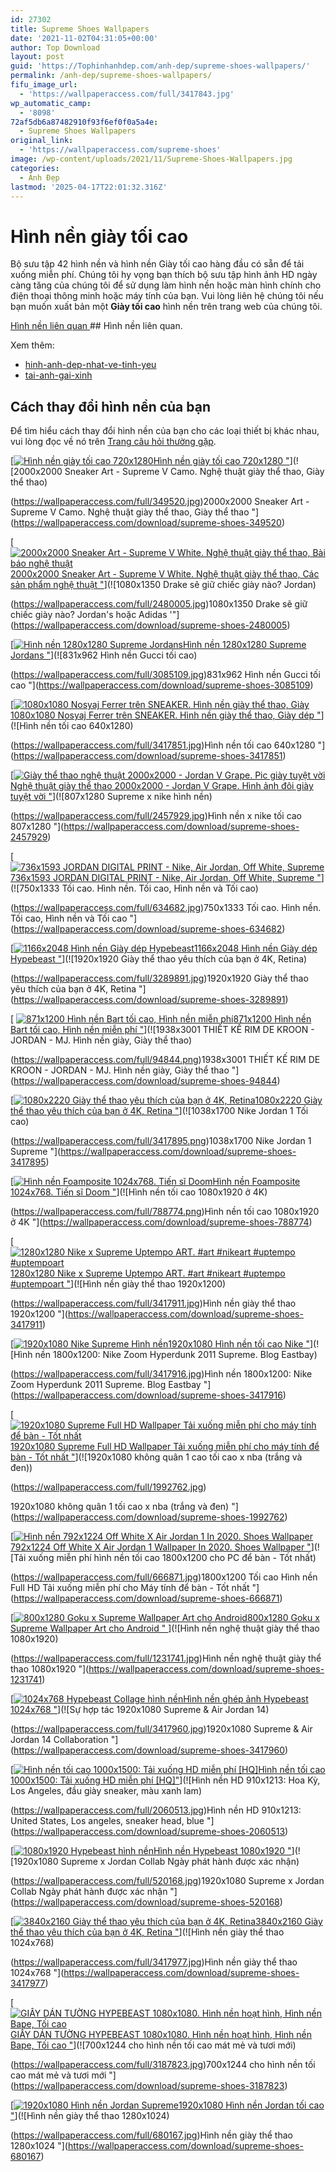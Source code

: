 ```yaml
---
id: 27302
title: Supreme Shoes Wallpapers
date: '2021-11-02T04:31:05+00:00'
author: Top Download
layout: post
guid: 'https://Tophinhanhdep.com/anh-dep/supreme-shoes-wallpapers/'
permalink: /anh-dep/supreme-shoes-wallpapers/
fifu_image_url:
  - 'https://wallpaperaccess.com/full/3417843.jpg'
wp_automatic_camp:
  - '8098'
72af5db6a87482910f93f6ef0f0a5a4e:
  - Supreme Shoes Wallpapers
original_link:
  - 'https://wallpaperaccess.com/supreme-shoes'
image: /wp-content/uploads/2021/11/Supreme-Shoes-Wallpapers.jpg
categories:
  - Ảnh Đẹp
lastmod: '2025-04-17T22:01:32.316Z'
---
```

# Hình nền giày tối cao

Bộ sưu tập 42 hình nền và hình nền Giày tối cao hàng đầu có sẵn để tải xuống miễn phí. Chúng tôi hy vọng bạn thích bộ sưu tập hình ảnh HD ngày càng tăng của chúng tôi để sử dụng làm hình nền hoặc màn hình chính cho điện thoại thông minh hoặc máy tính của bạn. Vui lòng liên hệ chúng tôi nếu bạn muốn xuất bản một **Giày tối cao** hình nền trên trang web của chúng tôi.

[Hình nền liên quan ](#related) ## Hình nền liên quan.

   
 Xem thêm:

   
- [hinh-anh-dep-nhat-ve-tinh-yeu](https://tophinhanhdep.com/anh-tinh-yeu/hinh-anh-dep-nhat-ve-tinh-yeu/)
- [tai-anh-gai-xinh](https://tophinhanhdep.com/gai-xinh/tai-anh-gai-xinh/)

## Cách thay đổi hình nền của bạn

Để tìm hiểu cách thay đổi hình nền của bạn cho các loại thiết bị khác nhau, vui lòng đọc về nó trên [Trang câu hỏi thường gặp](https://tophinhanhdep.com/faq/).

  
[[![Hình nền giày tối cao 720x1280](https://wallpaperaccess.com/full/3417843.jpg)Hình nền giày tối cao 720x1280 "](https://wallpaperaccess.com/download/supreme-shoes-3417843)](![2000x2000 Sneaker Art - Supreme V Camo.  Nghệ thuật giày thể thao, Giày thể thao)

(https://wallpaperaccess.com/full/349520.jpg)2000x2000 Sneaker Art - Supreme V Camo. Nghệ thuật giày thể thao, Giày thể thao "](https://wallpaperaccess.com/download/supreme-shoes-349520)

[[![2000x2000 Sneaker Art - Supreme V White.  Nghệ thuật giày thể thao, Bài báo nghệ thuật](https://wallpaperaccess.com/full/1232082.jpg)2000x2000 Sneaker Art - Supreme V White. Nghệ thuật giày thể thao, Các sản phẩm nghệ thuật "](https://wallpaperaccess.com/download/supreme-shoes-1232082)](![1080x1350 Drake sẽ giữ chiếc giày nào?  Jordan)

(https://wallpaperaccess.com/full/2480005.jpg)1080x1350 Drake sẽ giữ chiếc giày nào? Jordan's hoặc Adidas '"](https://wallpaperaccess.com/download/supreme-shoes-2480005)

[[![Hình nền 1280x1280 Supreme Jordans](https://wallpaperaccess.com/full/3417848.jpg)Hình nền 1280x1280 Supreme Jordans "](https://wallpaperaccess.com/download/supreme-shoes-3417848)](![831x962 Hình nền Gucci tối cao)

(https://wallpaperaccess.com/full/3085109.jpg)831x962 Hình nền Gucci tối cao "](https://wallpaperaccess.com/download/supreme-shoes-3085109)

[[![1080x1080 Nosyaj Ferrer trên SNEAKER.  Hình nền giày thể thao, Giày](https://wallpaperaccess.com/full/2481200.jpg)1080x1080 Nosyaj Ferrer trên SNEAKER. Hình nền giày thể thao, Giày dép "](https://wallpaperaccess.com/download/supreme-shoes-2481200)](![Hình nền tối cao 640x1280)

(https://wallpaperaccess.com/full/3417851.jpg)Hình nền tối cao 640x1280 "](https://wallpaperaccess.com/download/supreme-shoes-3417851)

[[![Giày thể thao nghệ thuật 2000x2000 - Jordan V Grape.  Pic giày tuyệt vời](https://wallpaperaccess.com/full/709504.jpg) Nghệ thuật giày thể thao 2000x2000 - Jordan V Grape. Hình ảnh đôi giày tuyệt vời "](https://wallpaperaccess.com/download/supreme-shoes-709504)](![807x1280 Supreme x nike hình nền)

(https://wallpaperaccess.com/full/2457929.jpg)Hình nền x nike tối cao 807x1280 "](https://wallpaperaccess.com/download/supreme-shoes-2457929)

[[![736x1593 JORDAN DIGITAL PRINT - Nike, Air Jordan, Off White, Supreme](https://wallpaperaccess.com/full/2481417.jpg)736x1593 JORDAN DIGITAL PRINT - Nike, Air Jordan, Off White, Supreme "](https://wallpaperaccess.com/download/supreme-shoes-2481417)](![750x1333 Tối cao.  Hình nền.  Tối cao, Hình nền và Tối cao)

(https://wallpaperaccess.com/full/634682.jpg)750x1333 Tối cao. Hình nền. Tối cao, Hình nền và Tối cao "](https://wallpaperaccess.com/download/supreme-shoes-634682)

[[![1166x2048 Hình nền Giày dép Hypebeast](https://wallpaperaccess.com/full/2951008.jpg)1166x2048 Hình nền Giày dép Hypebeast "](https://wallpaperaccess.com/download/supreme-shoes-2951008)](![1920x1920 Giày thể thao yêu thích của bạn ở 4K, Retina)

(https://wallpaperaccess.com/full/3289891.jpg)1920x1920 Giày thể thao yêu thích của bạn ở 4K, Retina "](https://wallpaperaccess.com/download/supreme-shoes-3289891)

[ [![871x1200 Hình nền Bart tối cao, Hình nền miễn phí](https://wallpaperaccess.com/full/1741609.jpg)871x1200 Hình nền Bart tối cao, Hình nền miễn phí "](https://wallpaperaccess.com/download/supreme-shoes-1741609)](![1938x3001 THIẾT KẾ RIM DE KROON - JORDAN - MJ.  Hình nền giày, Giày thể thao)

(https://wallpaperaccess.com/full/94844.png)1938x3001 THIẾT KẾ RIM DE KROON - JORDAN - MJ. Hình nền giày, Giày thể thao "](https://wallpaperaccess.com/download/supreme-shoes-94844)

[[![1080x2220 Giày thể thao yêu thích của bạn ở 4K, Retina](https://wallpaperaccess.com/full/3417866.jpg)1080x2220 Giày thể thao yêu thích của bạn ở 4K, Retina "](https://wallpaperaccess.com/download/supreme-shoes-3417866)](![1038x1700 Nike Jordan 1 Tối cao)

(https://wallpaperaccess.com/full/3417895.png)1038x1700 Nike Jordan 1 Supreme "](https://wallpaperaccess.com/download/supreme-shoes-3417895)

[[![Hình nền Foamposite 1024x768.  Tiến sĩ Doom](https://wallpaperaccess.com/full/3417903.jpg)Hình nền Foamposite 1024x768. Tiến sĩ Doom "](https://wallpaperaccess.com/download/supreme-shoes-3417903)](![Hình nền tối cao 1080x1920 ở 4K)

(https://wallpaperaccess.com/full/788774.png)Hình nền tối cao 1080x1920 ở 4K "](https://wallpaperaccess.com/download/supreme-shoes-788774)

[[![1280x1280 Nike x Supreme Uptempo ART.  #art #nikeart #uptempo #uptempoart](https://wallpaperaccess.com/full/3417907.jpg)1280x1280 Nike x Supreme Uptempo ART. #art #nikeart #uptempo #uptempoart "](https://wallpaperaccess.com/download/supreme-shoes-3417907)](![Hình nền giày thể thao 1920x1200)

(https://wallpaperaccess.com/full/3417911.jpg)Hình nền giày thể thao 1920x1200 "](https://wallpaperaccess.com/download/supreme-shoes-3417911)

[[![1920x1080 Nike Supreme Hình nền](https://wallpaperaccess.com/full/1741576.jpg)1920x1080 Hình nền tối cao Nike "](https://wallpaperaccess.com/download/supreme-shoes-1741576)](![Hình nền 1800x1200: Nike Zoom Hyperdunk 2011 Supreme.  Blog Eastbay)

(https://wallpaperaccess.com/full/3417916.jpg)Hình nền 1800x1200: Nike Zoom Hyperdunk 2011 Supreme. Blog Eastbay "](https://wallpaperaccess.com/download/supreme-shoes-3417916)

[[![1920x1080 Supreme Full HD Wallpaper Tải xuống miễn phí cho máy tính để bàn - Tốt nhất](https://wallpaperaccess.com/full/3417922.jpg)1920x1080 Supreme Full HD Wallpaper Tải xuống miễn phí cho máy tính để bàn - Tốt nhất "](https://wallpaperaccess.com/download/supreme-shoes-3417922)](![1920x1080 không quân 1 cao tối cao x nba (trắng và đen))

(https://wallpaperaccess.com/full/1992762.jpg)

1920x1080 không quân 1 tối cao x nba (trắng và đen) "](https://wallpaperaccess.com/download/supreme-shoes-1992762)

[[![Hình nền 792x1224 Off White X Air Jordan 1 In 2020. Shoes Wallpaper](https://wallpaperaccess.com/full/2481193.jpg)792x1224 Off White X Air Jordan 1 Wallpaper In 2020. Shoes Wallpaper "](https://wallpaperaccess.com/download/supreme-shoes-2481193)](![Tải xuống miễn phí hình nền tối cao 1800x1200 cho PC để bàn - Tốt nhất)

(https://wallpaperaccess.com/full/666871.jpg)1800x1200 Tối cao Hình nền Full HD Tải xuống miễn phí cho Máy tính để bàn - Tốt nhất "](https://wallpaperaccess.com/download/supreme-shoes-666871)

[[![800x1280 Goku x Supreme Wallpaper Art cho Android](https://wallpaperaccess.com/full/3417941.jpg)800x1280 Goku x Supreme Wallpaper Art cho Android " ](https://wallpaperaccess.com/download/supreme-shoes-3417941)](![Hình nền nghệ thuật giày thể thao 1080x1920)

(https://wallpaperaccess.com/full/1231741.jpg)Hình nền nghệ thuật giày thể thao 1080x1920 "](https://wallpaperaccess.com/download/supreme-shoes-1231741)

[[![1024x768 Hypebeast Collage hình nền](https://wallpaperaccess.com/full/3417951.jpg)Hình nền ghép ảnh Hypebeast 1024x768 "](https://wallpaperaccess.com/download/supreme-shoes-3417951)](![Sự hợp tác 1920x1080 Supreme & Air Jordan 14)

(https://wallpaperaccess.com/full/3417960.jpg)1920x1080 Supreme &amp; Air Jordan 14 Collaboration "](https://wallpaperaccess.com/download/supreme-shoes-3417960)

[[![Hình nền tối cao 1000x1500: Tải xuống HD miễn phí [HQ]](https://wallpaperaccess.com/full/1339500.jpg)Hình nền tối cao 1000x1500: Tải xuống HD miễn phí \[HQ\]"](https://wallpaperaccess.com/download/supreme-shoes-1339500)](![Hình nền HD 910x1213: Hoa Kỳ, Los Angeles, đầu giày sneaker, màu xanh lam)

(https://wallpaperaccess.com/full/2060513.jpg)Hình nền HD 910x1213: United States, Los angeles, sneaker head, blue "](https://wallpaperaccess.com/download/supreme-shoes-2060513)

[[![1080x1920 Hypebeast hình nền](https://wallpaperaccess.com/full/3417964.jpg)Hình nền Hypebeast 1080x1920 "](https://wallpaperaccess.com/download/supreme-shoes-3417964)](![1920x1080 Supreme x Jordan Collab Ngày phát hành được xác nhận)

(https://wallpaperaccess.com/full/520168.jpg)1920x1080 Supreme x Jordan Collab Ngày phát hành được xác nhận "](https://wallpaperaccess.com/download/supreme-shoes-520168)

[[![3840x2160 Giày thể thao yêu thích của bạn ở 4K, Retina](https://wallpaperaccess.com/full/3417969.jpg)3840x2160 Giày thể thao yêu thích của bạn ở 4K, Retina "](https://wallpaperaccess.com/download/supreme-shoes-3417969)](![Hình nền giày thể thao 1024x768)

(https://wallpaperaccess.com/full/3417977.jpg)Hình nền giày thể thao 1024x768 "](https://wallpaperaccess.com/download/supreme-shoes-3417977)

[[![GIẤY DÁN TƯỜNG HYPEBEAST 1080x1080.  Hình nền hoạt hình, Hình nền Bape, Tối cao](https://wallpaperaccess.com/full/629318.jpg)GIẤY DÁN TƯỜNG HYPEBEAST 1080x1080. Hình nền hoạt hình, Hình nền Bape, Tối cao "](https://wallpaperaccess.com/download/supreme-shoes-629318)](![700x1244 cho hình nền tối cao mát mẻ và tươi mới)

(https://wallpaperaccess.com/full/3187823.jpg)700x1244 cho hình nền tối cao mát mẻ và tươi mới "](https://wallpaperaccess.com/download/supreme-shoes-3187823)

[[![1920x1080 Hình nền Jordan Supreme](https://wallpaperaccess.com/full/3417986.jpg)1920x1080 Hình nền Jordan tối cao "](https://wallpaperaccess.com/download/supreme-shoes-3417986)](![Hình nền giày thể thao 1280x1024)

(https://wallpaperaccess.com/full/680167.jpg)Hình nền giày thể thao 1280x1024 "](https://wallpaperaccess.com/download/supreme-shoes-680167)
